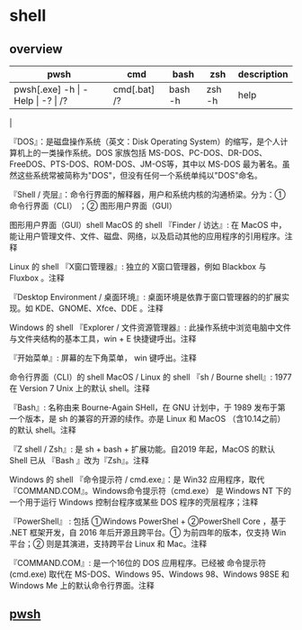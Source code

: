 # shell

## overview

| pwsh | cmd | bash | zsh | description |
| --- | --- | --- | --- | --- |
| pwsh[.exe] -h \| -Help \| -? \| /? | cmd[.bat] /? | bash -h | zsh -h | help |
|

『DOS』：是磁盘操作系统（英文：Disk Operating System）的缩写，是个人计算机上的一类操作系统。DOS 家族包括 MS-DOS、PC-DOS、DR-DOS、FreeDOS、PTS-DOS、ROM-DOS、JM-OS等，其中以 MS-DOS 最为著名。虽然这些系统常被简称为"DOS"，但没有任何一个系统单纯以"DOS"命名。

『Shell / 壳层』：命令行界面的解释器，用户和系统内核的沟通桥梁。分为：①命令行界面（CLI） ；② 图形用户界面（GUI）

图形用户界面（GUI）shell
MacOS 的 shell
『Finder / 访达』: 在 MacOS 中，能让用户管理文件、文件、磁盘、网络，以及启动其他的应用程序的引用程序。注释

Linux 的 shell
『X窗口管理器』: 独立的 X窗口管理器，例如 Blackbox 与 Fluxbox 。注释

『Desktop Environment / 桌面环境』: 桌面环境是依靠于窗口管理器的的扩展实现。如 KDE、GNOME、Xfce、DDE 。注释

Windows 的 shell
『Explorer / 文件资源管理器』: 此操作系统中浏览电脑中文件与文件夹结构的基本工具，win + E 快捷键呼出。注释

『开始菜单』: 屏幕的左下角菜单， win 键呼出。注释

命令行界面（CLI）的 shell
MacOS / Linux 的 shell
『sh / Bourne shell』: 1977 在 Version 7 Unix 上的默认 shell。注释

『Bash』: 名称由来 Bourne-Again SHell，在 GNU 计划中，于 1989 发布于第一个版本，是 sh 的兼容的开源的续作。亦是 Linux 和 MacOS （含10.14之前）的默认 shell。注释

『Z shell / Zsh』: 是 sh + bash + 扩展功能。自2019 年起，MacOS 的默认 Shell 已从 『Bash 』改为『Zsh』。注释

Windows 的 shell
『命令提示符 / cmd.exe』：是 Win32 应用程序，取代『COMMAND.COM』。Windows命令提示符（cmd.exe） 是 Windows NT 下的一个用于运行 Windows 控制台程序或某些 DOS 程序的壳层程序；注释

『PowerShell』 : 包括 ①Windows PowerShel + ②PowerShell Core ，基于 .NET 框架开发，自 2016 年后开源且跨平台。① 为前四年的版本，仅支持 Win 平台；② 则是其演进，支持跨平台 Linux 和 Mac。注释

『COMMAND.COM』: 是一个16位的 DOS 应用程序。已经被 命令提示符(cmd.exe) 取代在 MS-DOS、Windows 95、Windows 98、Windows 98SE 和 Windows Me 上的默认命令行界面。注释

## [pwsh](./pwsh.md)

